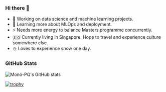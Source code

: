 ### Hi there 👋

<!--
**Mono-PQ/Mono-PQ** is a ✨ _special_ ✨ repository because its `README.md` (this file) appears on your GitHub profile.

Here are some ideas to get you started: 
- 👯 I’m looking to collaborate on ...
- 🤔 I’m looking for help with ...
- 💬 Ask me about ...
- 📫 How to reach me: ...
- 😄 Pronouns: ...
-->

- 🔭 Working on data science and machine learning projects. 
- 🌱 Learning more about MLOps and deployment.
- ⚡ Needs more energy to balance Masters programme concurrently.  
- 🇸🇬 Currently living in Singapore. Hope to travel and experience culture somewhere else.
- ⛄️ Loves to experience snow one day.


### GitHub Stats

![Mono-PQ's GitHub stats](https://github-readme-stats.vercel.app/api?username=mono-pq&show_icons=true&theme=dracula)

[![trophy](https://github-profile-trophy.vercel.app/?username=mono-pq&theme=onedark)](https://github.com/ryo-ma/github-profile-trophy)

